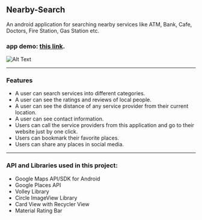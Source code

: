 ## Nearby-Search
An android application for searching nearby services like ATM, Bank, Cafe, Doctors, Fire Station, Gas Station etc. 
### app demo:   [this link](https://youtu.be/AB8bg9EHAvU).

![Alt Text](https://i.imgur.com/T0hKN8G.gif)

---
### Features
- A user can search services into different categories.
- A user can see the ratings and reviews of local people. 
- A user can see the distance of any service provider from their current location.
- A user can see contact information. 
- Users can call the service providers from this application and go to their website just by one click. 
- Users can bookmark their favorite places.
- Users can share any places in social media.

---
### API and Libraries used in this project: 
- Google Maps API/SDK for Android
- Google Places API
- Volley Library
- Circle ImageView Library
- Card View with Recycler View 
- Material Rating Bar

